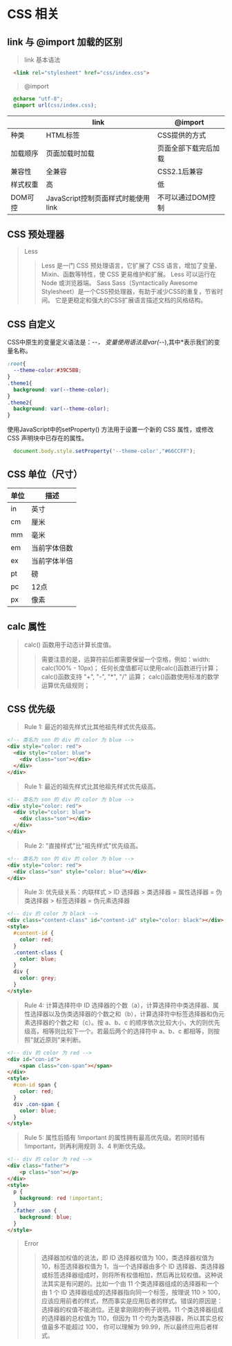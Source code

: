 # CSS 相关

## link 与 @import 加载的区别
>link 基本语法
```HTML
  <link rel="stylesheet" href="css/index.css">
```
>@import
```CSS 基本语法
  @charse "utf-8";
  @import url(css/index.css);
```
| |link | @import |
|-|-| -|
|种类|HTML标签|CSS提供的方式|
|加载顺序|页面加载时加载|页面全部下载完后加载|
|兼容性|全兼容|CSS2.1后兼容|
|样式权重|高|低|
|DOM可控|JavaScript控制页面样式时能使用link|不可以通过DOM控制|

## CSS 预处理器
>Less
>>Less 是一门 CSS 预处理语言，它扩展了 CSS 语言，增加了变量、Mixin、函数等特性，使 CSS 更易维护和扩展。
>>Less 可以运行在 Node 或浏览器端。
>Sass
>>Sass（Syntactically Awesome Stylesheet）是一个CSS预处理器，有助于减少CSS的重复，节省时间。 它是更稳定和强大的CSS扩展语言描述文档的风格结构。

## CSS 自定义
CSS中原生的变量定义语法是：--*， 变量使用语法是var(--*),其中*表示我们的变量名称。
```CSS
:root{
  --theme-color:#39C5BB;
}
.theme1{
  background: var(--theme-color);
}
.theme2{
  background: var(--theme-color);
}
```
使用JavaScript中的setProperty() 方法用于设置一个新的 CSS 属性，或修改 CSS 声明块中已存在的属性。
```JavaScript
  document.body.style.setProperty('--theme-color',"#66CCFF");
```

## CSS 单位（尺寸）
| 单位|描述 |
|-|-|
|in|英寸|
|cm|厘米|
|mm|毫米|
|em|当前字体倍数|
|ex|当前字体半倍|
|pt|磅|
|pc|12点|
|px|像素|

## calc 属性
>calc() 函数用于动态计算长度值。
>>需要注意的是，运算符前后都需要保留一个空格，例如：width: calc(100% - 10px)；
>>任何长度值都可以使用calc()函数进行计算；
>>calc()函数支持 "+", "-", "*", "/" 运算；
>>calc()函数使用标准的数学运算优先级规则；

## CSS 优先级
>Rule 1: 最近的祖先样式比其他祖先样式优先级高。
```HTML
<!-- 类名为 son 的 div 的 color 为 blue -->
<div style="color: red">
  <div style="color: blue">
    <div class="son"></div>
  </div>
</div>
```
>Rule 1: 最近的祖先样式比其他祖先样式优先级高。
```HTML
<!-- 类名为 son 的 div 的 color 为 blue -->
<div style="color: red">
  <div style="color: blue">
    <div class="son"></div>
  </div>
</div>
```
>Rule 2: "直接样式"比"祖先样式"优先级高。
```HTML
<!-- 类名为 son 的 div 的 color 为 blue -->
<div style="color: red">
  <div class="son" style="color: blue"></div>
</div>
```
>Rule 3: 优先级关系：内联样式 > ID 选择器 > 类选择器 = 属性选择器 = 伪类选择器 > 标签选择器 = 伪元素选择器
```HTML
<!-- div 的 color 为 black -->
<div class="content-class" id="content-id" style="color: black"></div>
<style>
  #content-id {
    color: red;
  }
  .content-class {
    color: blue;
  }
  div {
    color: grey;
  }
</style>
```
>Rule 4: 计算选择符中 ID 选择器的个数（a），计算选择符中类选择器、属性选择器以及伪类选择器的个数之和（b），计算选择符中标签选择器和伪元素选择器的个数之和（c）。按 a、b、c 的顺序依次比较大小，大的则优先级高，相等则比较下一个。若最后两个的选择符中 a、b、c 都相等，则按照"就近原则"来判断。
```HTML
<!-- div 的 color 为 red -->
<div id="con-id">
    <span class="con-span"></span>
</div>
<style>
  #con-id span {
    color: red;
  }
  div .con-span {
    color: blue;
  }
</style>
```
>Rule 5: 属性后插有 !important 的属性拥有最高优先级。若同时插有 !important，则再利用规则 3、4 判断优先级。
```HTML
<!-- div 的 color 为 red -->
<div class="father">
    <p class="son"></p>
</div>
<style>
  p {
    background: red !important;
  }
  .father .son {
    background: blue;
  }
</style>
```
>Error
>>选择器加权值的说法，即 ID 选择器权值为 100，类选择器权值为 10，标签选择器权值为 1，当一个选择器由多个 ID 选择器、类选择器或标签选择器组成时，则将所有权值相加，然后再比较权值。这种说法其实是有问题的。比如一个由 11 个类选择器组成的选择器和一个由 1 个 ID 选择器组成的选择器指向同一个标签，按理说 110 > 100，应该应用前者的样式，然而事实是应用后者的样式。错误的原因是：选择器的权值不能进位。还是拿刚刚的例子说明。11 个类选择器组成的选择器的总权值为 110，但因为 11 个均为类选择器，所以其实总权值最多不能超过 100， 你可以理解为 99.99，所以最终应用后者样式。